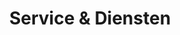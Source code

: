 ---
title: Service & Diensten
draft: false
# page title background image
bg_image: "images/backgrounds/portfolio-page.jpg"
# meta description
description : "this is meta description"
---